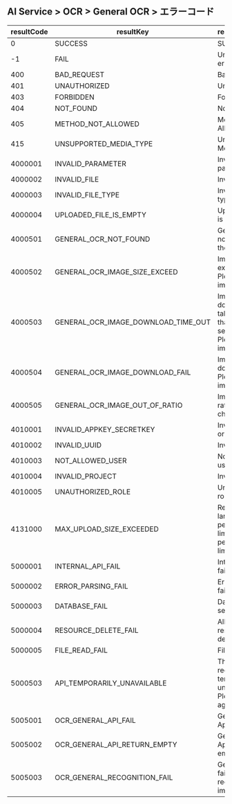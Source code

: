 ## AI Service > OCR > General OCR > エラーコード

| resultCode | resultKey | resultMessage                                                                |
|---|---|------------------------------------------------------------------------------|
| 0 | SUCCESS | SUCCESS                                                                      |
| -1 | FAIL | Unknown error.                                                               |
| 400 | BAD_REQUEST | Bad Request                                                                  |
| 401 | UNAUTHORIZED | Unauthorized                                                                 |
| 403 | FORBIDDEN | Forbidden                                                                    |
| 404 | NOT_FOUND | Not Found                                                                    |
| 405 | METHOD_NOT_ALLOWED | Method Not Allowed                                                           |
| 415 | UNSUPPORTED_MEDIA_TYPE | Unsupported Media Type                                                       |
| 4000001 | INVALID_PARAMETER | Invalid parameter.                                                           |
| 4000002 | INVALID_FILE | Invalid file.                                                           |
| 4000003 | INVALID_FILE_TYPE | Invalid file type.                                                           |
| 4000004 | UPLOADED_FILE_IS_EMPTY | Uploaded file is empty.                                                      |
| 4000501 | GENERAL_OCR_NOT_FOUND | General OCR not found in the image.                                          |
| 4000502 | GENERAL_OCR_IMAGE_SIZE_EXCEED | Image size exceeded. Please check image URL.                                 |
| 4000503 | GENERAL_OCR_IMAGE_DOWNLOAD_TIME_OUT | Image download takes more than 20 seconds. Please check image URL.           |
| 4000504 | GENERAL_OCR_IMAGE_DOWNLOAD_FAIL | Image download fail. Please check image URL.                                 |
| 4000505 | GENERAL_OCR_IMAGE_OUT_OF_RATIO | Image out of ratio. Please check image.                                      |
| 4010001 | INVALID_APPKEY_SECRETKEY | Invalid appKey or secretKey.                                                 |
| 4010002 | INVALID_UUID | Invalid uuid.                                                                |
| 4010003 | NOT_ALLOWED_USER | Not allowed user.                                                            |
| 4010004 | INVALID_PROJECT | Invalid project.                                                             |
| 4010005 | UNAUTHORIZED_ROLE | Unauthorized role.                                                           |
| 4131000 | MAX_UPLOAD_SIZE_EXCEEDED | Request size is larger than permissible limit. the permissible limit is 5mb. |
| 5000001 | INTERNAL_API_FAIL | Internal Api fail.                                                           |
| 5000002 | ERROR_PARSING_FAIL | Error parsing fail.                                                          |
| 5000003 | DATABASE_FAIL | Database server error.                                                       |
| 5000004 | RESOURCE_DELETE_FAIL | All or some resource delete fail.                                            |
| 5000005 | FILE_READ_FAIL | File read fail.                                                              |
| 5000503    | API_TEMPORARILY_UNAVAILABLE               | The API you requested is temporarily unavailable. Please try again later.                                                                              |
| 5005001 | OCR_GENERAL_API_FAIL| General OCR Api fail.                                                        |
| 5005002 | OCR_GENERAL_API_RETURN_EMPTY | General OCR Api returned empty body.                                         |
| 5005003 | OCR_GENERAL_RECOGNITION_FAIL | General OCR failed to recognize the image.                                   |
